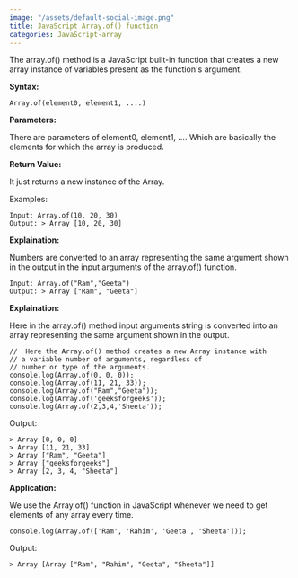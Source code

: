```yaml
---
image: "/assets/default-social-image.png"
title: JavaScript Array.of() function
categories: JavaScript-array
---
```


The array.of() method is a JavaScript built-in function that creates a new array instance of variables present as the function's argument.

**Syntax:**

`Array.of(element0, element1, ....)`

**Parameters:**

There are parameters of element0, element1, .... Which are basically the elements for which the array is produced.

**Return Value:**

It just returns a new instance of the Array.

Examples:

```
Input: Array.of(10, 20, 30)
Output: > Array [10, 20, 30]
```

**Explaination:**

Numbers are converted to an array representing the same argument shown in the output in the input arguments of the array.of() function.

```
Input: Array.of("Ram","Geeta")
Output: > Array ["Ram", "Geeta"]
```

**Explaination:**

Here in the array.of() method input arguments string is converted into an array representing the same argument shown in the output.

```
//  Here the Array.of() method creates a new Array instance with  
// a variable number of arguments, regardless of 
// number or type of the arguments. 
console.log(Array.of(0, 0, 0)); 
console.log(Array.of(11, 21, 33)); 
console.log(Array.of("Ram","Geeta")); 
console.log(Array.of('geeksforgeeks')); 
console.log(Array.of(2,3,4,'Sheeta')); 
```

Output:

```
> Array [0, 0, 0]
> Array [11, 21, 33]
> Array ["Ram", "Geeta"]
> Array ["geeksforgeeks"]
> Array [2, 3, 4, "Sheeta"]
```

**Application:**

We use the Array.of() function in JavaScript whenever we need to get elements of any array every time.

`console.log(Array.of(['Ram', 'Rahim', 'Geeta', 'Sheeta'])); `

Output:

`> Array [Array ["Ram", "Rahim", "Geeta", "Sheeta"]]`
